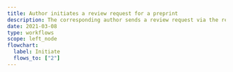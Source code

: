```yaml
---
title: Author initiates a review request for a preprint
description: The corresponding author sends a review request via the repository UI.
date: 2021-03-08
type: workflows
scope: left_node
flowchart:
  label: Initiate
  flows_to: ["2"]
---
```


